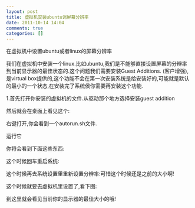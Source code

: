 ```yaml
---
layout: post
title: 虚拟机安装ubuntu调屏幕分辨率
date: 2011-10-14 14:04
comments: true
categories: []
---
```

在虚拟机中设置ubuntu或者linux的屏幕分辨率

我们在虚拟机中安装一个linux.比如ubuntu,我们是不能够直接设置屏幕的分辨率到当前显示器的最佳状态的.这个问题我们需要安装Guest Additions. (客户增强),是virtual box提供的,这个功能不会在第一次安装系统是给安装好的,可能就是默认的最小的一个状态,在安装完了系统侯你需要再安装这个功能.<ins></ins>

1.首先打开你安装的虚拟机的文件.从驱动那个地方选择安装guest addition

然后就会在桌面上看见这个:<ins></ins>

右键打开,你会看到一个autorun.sh文件.

运行它<ins></ins>

你将会看到下面这些东西:

这个时候回车重启系统:<ins></ins>

这个时候再去系统设置里重新设置分辨率:可惜这个时候还是之前的大小啊!<ins></ins>

这个时候就要去虚拟机里设置了,看下图:<ins></ins>

到这里就会看见当前你的显示器的最佳大小的哦!<ins></ins>

&nbsp;

